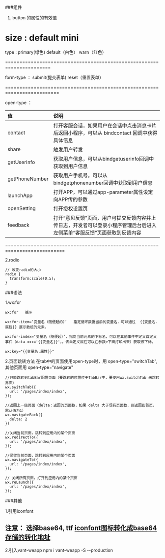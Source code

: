 ###组件

1. button 的属性的有效值

size :  default    mini
=======================================================================

type : primary(绿色)    default（白色）   warn（红色）

======================================================================

form-type ： submit(提交表单)    reset（重置表单）

=========================================================================

open-type ： 

| 值 | 说明 |
|:-|:-|
|  contact |  打开客服会话，如果用户在会话中点击消息卡片后返回小程序，可以从 bindcontact 回调中获得具体信息 |
| share	 |  触发用户转发 |
|  getUserInfo |  获取用户信息，可以从bindgetuserinfo回调中获取到用户信息 |
|  getPhoneNumber | 	获取用户手机号，可以从bindgetphonenumber回调中获取到用户信息 |
|  launchApp |  打开APP，可以通过app-parameter属性设定向APP传的参数 |
|  openSetting  |  打开授权设置页 |
|  feedback |  打开“意见反馈”页面，用户可提交反馈内容并上传日志，开发者可以登录小程序管理后台后进入左侧菜单“客服反馈”页面获取到反馈内容 |
 
===========================================================================

2.rodio
```
// 改变radio的大小
radio {
  transform:scale(0.5);
}
```

###语法

1.wx:for
```
wx:for   循环

wx:for-item=‘变量名（随便起的）’   指定循环数据当前的变量名，可以通过  {{变量名.属性}} 展示数组的元素。

wx:for-index=‘变量名（随便起）’，指向当前元素的下标名，可以在其他事件中定义自定义事件（data-xxx='{{变量名}}'，，该自定义属性可以在参数e下面打印出来）获取该下标。

wx:key="{{变量名.属性}}"
```

2.页面跳转方法
在tab中的页面使用open-type时，用 open-type="switchTab",
其他页面用  open-type="navigate"

```
//只能跳转到tabBar配置页面（要跳转的位置位于TabBar中，要使用wx.switchTab 来跳转界面）
wx.switchTab({
  url: '/pages/index/index',
});
 
//返回上一级页面（delta：返回的页面数，如果 delta 大于现有页面数，则返回到首页，默认值为1）
wx.navigateBack({
  delta: 2
})
 
//关闭当前页面，跳转到应用内的某个页面
wx.redirectTo({
  url: '/pages/index/index',
});
 
//保留当前页面，跳转到应用内的某个页面
wx.navigateTo({
  url: '/pages/index/index',
});
 
// 关闭所有页面，打开到应用内的某个页面
wx.reLaunch({
  url: '/pages/index/index',
});
```

###其他

1.引用iconfont

注意： 选择base64, ttf
[iconfont图标转化成base64存储的转化地址](https://transfonter.org/)
---

2.引入vant-weapp
npm i vant-weapp -S --production